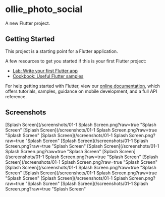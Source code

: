 # ollie_photo_social

A new Flutter project.

## Getting Started

This project is a starting point for a Flutter application.

A few resources to get you started if this is your first Flutter project:

- [Lab: Write your first Flutter app](https://flutter.dev/docs/get-started/codelab)
- [Cookbook: Useful Flutter samples](https://flutter.dev/docs/cookbook)

For help getting started with Flutter, view our
[online documentation](https://flutter.dev/docs), which offers tutorials,
samples, guidance on mobile development, and a full API reference.

## Screenshots

[Splash Screen](/screenshots/01-1 Splash Screen.png?raw=true "Splash Screen"
[Splash Screen](/screenshots/01-1 Splash Screen.png?raw=true "Splash Screen"
[Splash Screen](/screenshots/01-1 Splash Screen.png?raw=true "Splash Screen"
[Splash Screen](/screenshots/01-1 Splash Screen.png?raw=true "Splash Screen"
[Splash Screen](/screenshots/01-1 Splash Screen.png?raw=true "Splash Screen"
[Splash Screen](/screenshots/01-1 Splash Screen.png?raw=true "Splash Screen"
[Splash Screen](/screenshots/01-1 Splash Screen.png?raw=true "Splash Screen"
[Splash Screen](/screenshots/01-1 Splash Screen.png?raw=true "Splash Screen"
[Splash Screen](/screenshots/01-1 Splash Screen.png?raw=true "Splash Screen"
[Splash Screen](/screenshots/01-1 Splash Screen.png?raw=true "Splash Screen"
[Splash Screen](/screenshots/01-1 Splash Screen.png?raw=true "Splash Screen"

